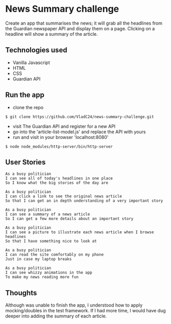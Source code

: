 # News Summary challenge

Create an app that summarises the news; it will grab all the headlines from the Guardian newspaper API and display them on a page. Clicking on a headline will show a summary of the article.

## Technologies used

- Vanilla Javascript
- HTML
- CSS
- Guardian API


## Run the app

- clone the repo
```
$ git clone https://github.com/VladC24/news-summary-challenge.git
```
- visit The Guardian API and register for a new API
- go into the 'article-list-model.js' and replace the API with yours
- run and visit in your browser 'localhost:8080'
```
$ node node_modules/http-server/bin/http-server
```


## User Stories

```
As a busy politician
I can see all of today's headlines in one place
So I know what the big stories of the day are
```

```
As a busy politician
I can click a link to see the original news article
So that I can get an in depth understanding of a very important story
```

```
As a busy politician
I can see a summary of a news article
So I can get a few more details about an important story
```

```
As a busy politician
I can see a picture to illustrate each news article when I browse headlines
So that I have something nice to look at
```

```
As a busy politician
I can read the site comfortably on my phone
Just in case my laptop breaks
```

```
As a busy politician
I can see whizzy animations in the app
To make my news reading more fun
```

## Thoughts

Although was unable to finish the app, I understood how to apply mocking/doubles in the test framework.
If I had more time, I would have dug deeper into adding the summary of each article.


